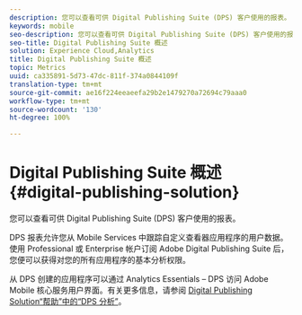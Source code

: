 ```yaml
---
description: 您可以查看可供 Digital Publishing Suite (DPS) 客户使用的报表。
keywords: mobile
seo-description: 您可以查看可供 Digital Publishing Suite (DPS) 客户使用的报表。
seo-title: Digital Publishing Suite 概述
solution: Experience Cloud,Analytics
title: Digital Publishing Suite 概述
topic: Metrics
uuid: ca335891-5d73-47dc-811f-374a0844109f
translation-type: tm+mt
source-git-commit: ae16f224eeaeefa29b2e1479270a72694c79aaa0
workflow-type: tm+mt
source-wordcount: '130'
ht-degree: 100%

---
```



# Digital Publishing Suite 概述 {#digital-publishing-solution}

您可以查看可供 Digital Publishing Suite (DPS) 客户使用的报表。

DPS 报表允许您从 Mobile Services 中跟踪自定义查看器应用程序的用户数据。使用 Professional 或 Enterprise 帐户订阅 Adobe Digital Publishing Suite 后，您便可以获得对您的所有应用程序的基本分析权限。

从 DPS 创建的应用程序可以通过 Analytics Essentials – DPS 访问 Adobe Mobile 核心服务用户界面。有关更多信息，请参阅 [Digital Publishing Solution“帮助”中的“DPS 分析”](https://helpx.adobe.com/cn/digital-publishing-suite/help/omniture-analytics.html)。